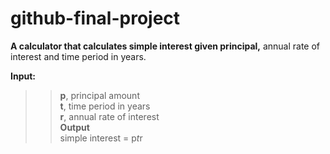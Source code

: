 # github-final-project
**A calculator that calculates simple interest given principal,** annual rate of interest and time period in years.  

**Input:**  
>>**p**, principal amount  
>>**t**, time period in years  
>>**r**, annual rate of interest    
**Output**  
>>simple interest = p*t*r  
